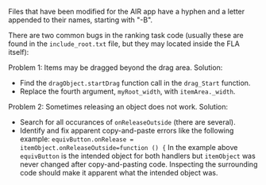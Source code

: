 Files that have been modified for the AIR app have a hyphen and a letter appended to their names, starting with "-B".

There are two common bugs in the ranking task code (usually these are found in the `include_root.txt` file, but they may located inside the FLA itself):

Problem 1: Items may be dragged beyond the drag area.
Solution:
- Find the `dragObject.startDrag` function call in the `drag_Start` function.
- Replace the fourth argument, `myRoot_width`, with `itemArea._width`.

Problem 2: Sometimes releasing an object does not work.
Solution:
- Search for all occurances of `onReleaseOutside` (there are several).
- Identify and fix apparent copy-and-paste errors like the following example:
    `equivButton.onRelease = itemObject.onReleaseOutside=function () {`
  In the example above `equivButton` is the intended object for both handlers but `itemObject` was never changed after copy-and-pasting code. Inspecting the surrounding code should make it apparent what the intended object was.


